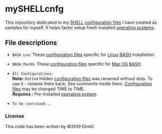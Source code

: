 mySHELLcnfg
===========
This repository dedicated to my [SHELL][shell] [configuration files][cnfg] I have created as samples for myself. It helps faster setup fresh installed [operating systems][os].  

File descriptions
-----------------

* `BASH_Lnx`: These [configuration files][cnfg] specific for [Linux][linux] [BASH][bash] installation.  

* `BASH_MacOS`: These [configuration files][cnfg] specific for [Mac OS][macos] [BASH][bash].  

* `All Configurations`:  
   **Note:** `Dotted` hidden [configuration files][cnfg] was renamed without dots. To use it - rename them back. See comments inside them. [Configuration files][cnfg] may be changed TIME to TIME.  
   ***Requires :*** Pre-Installed [operating system][os].  

* `To be continued...`  

### License  

This code has been written by ©2019 DimiG  

[bash]:https://en.wikipedia.org/wiki/Bash_(Unix_shell)
[shell]:https://en.wikipedia.org/wiki/Shell_(computing)
[linux]:https://en.wikipedia.org/wiki/Linux
[os]:https://en.wikipedia.org/wiki/Operating_system
[cnfg]:https://en.wikipedia.org/wiki/Configuration_file
[macos]:https://en.wikipedia.org/wiki/MacOS

